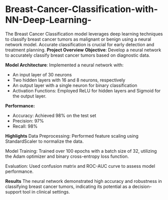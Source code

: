# Breast-Cancer-Classification-with-NN-Deep-Learning-
The Breast Cancer Classification model leverages deep learning techniques to classify breast cancer tumors as malignant or benign using a neural network model. Accurate classification is crucial for early detection and treatment planning.
**Project Overview**
**Objective**: Develop a neural network to accurately classify breast cancer tumors based on diagnostic data.

**Model Architecture**: Implemented a neural network with:

- An input layer of 30 neurons
- Two hidden layers with 16 and 8 neurons, respectively
- An output layer with a single neuron for binary classification
- Activation Functions: Employed ReLU for hidden layers and Sigmoid for the output layer.

**Performance:**

- Accuracy: Achieved 98% on the test set
- Precision: 97%
- Recall: 98%

**Highlights**
Data Preprocessing: Performed feature scaling using StandardScaler to normalize the data.

Model Training: Trained over 100 epochs with a batch size of 32, utilizing the Adam optimizer and binary cross-entropy loss function.

Evaluation: Used confusion matrix and ROC-AUC curve to assess model performance.

**Results**
The neural network demonstrated high accuracy and robustness in classifying breast cancer tumors, indicating its potential as a decision-support tool in clinical settings.
